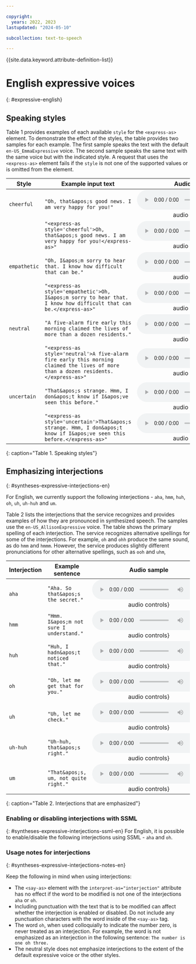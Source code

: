 ```yaml
---

copyright:
  years: 2022, 2023
lastupdated: "2024-05-10"

subcollection: text-to-speech

---
```


{{site.data.keyword.attribute-definition-list}}

# English expressive voices
{: #expressive-english}

## Speaking styles
Table 1 provides examples of each available `style` for the `<express-as>` element. To demonstrate the effect of the styles, the table provides two samples for each example. The first sample speaks the text with the default `en-US_EmmaExpressive` voice. The second sample speaks the same text with the same voice but with the indicated style. A request that uses the `<express-as>` element fails if the `style` is not one of the supported values or is omitted from the element.

| Style | Example input text | Audio sample |
|-------|--------------------|:------------:|
| `cheerful` | `"Oh, that&apos;s good news. I am very happy for you!"` | ![Speaking style: default cheerful](https://watson-developer-cloud.github.io/doc-tutorial-downloads/text-to-speech/samples-styles/emma-cheerful-default.wav){: audio controls} |
| | `"<express-as style='cheerful'>Oh, that&apos;s good news. I am very happy for you!</express-as>"` | ![Speaking style: cheerful](https://watson-developer-cloud.github.io/doc-tutorial-downloads/text-to-speech/samples-styles/emma-cheerful.wav){: audio controls} |
| `empathetic` | `"Oh, I&apos;m sorry to hear that. I know how difficult that can be."` | ![Speaking style: default empathetic](https://watson-developer-cloud.github.io/doc-tutorial-downloads/text-to-speech/samples-styles/emma-empathetic-default.wav){: audio controls} |
|  | `"<express-as style='empathetic'>Oh, I&apos;m sorry to hear that. I know how difficult that can be.</express-as>"` | ![Speaking style: empathetic](https://watson-developer-cloud.github.io/doc-tutorial-downloads/text-to-speech/samples-styles/emma-empathetic.wav){: audio controls} |
| `neutral` | `"A five-alarm fire early this morning claimed the lives of more than a dozen residents."` | ![Speaking style: default neutral](https://watson-developer-cloud.github.io/doc-tutorial-downloads/text-to-speech/samples-styles/emma-neutral-default.wav){: audio controls} |
|  | `"<express-as style='neutral'>A five-alarm fire early this morning claimed the lives of more than a dozen residents.</express-as>"` | ![Speaking style: neutral](https://watson-developer-cloud.github.io/doc-tutorial-downloads/text-to-speech/samples-styles/emma-neutral.wav){: audio controls} |
| `uncertain` | `"That&apos;s strange. Hmm, I don&apos;t know if I&apos;ve seen this before."` | ![Speaking style: default uncertain](https://watson-developer-cloud.github.io/doc-tutorial-downloads/text-to-speech/samples-styles/emma-uncertain-default.wav){: audio controls} |
|  | `"<express-as style='uncertain'>That&apos;s strange. Hmm, I don&apos;t know if I&apos;ve seen this before.</express-as>"` | ![Speaking style: uncertain](https://watson-developer-cloud.github.io/doc-tutorial-downloads/text-to-speech/samples-styles/emma-uncertain.wav){: audio controls} |
{: caption="Table 1. Speaking styles"}

## Emphasizing interjections
{: #syntheses-expressive-interjections-en}

For English, we currently support the following interjections - `aha`, `hmm`, `huh`, `oh`, `uh`, `uh-huh` and `um`.

Table 2 lists the interjections that the service recognizes and provides examples of how they are pronounced in synthesized speech. The samples use the `en-US_AllisonExpressive` voice. The table shows the primary spelling of each interjection. The service recognizes alternative spellings for some of the interjections. For example, `oh` and `ohh` produce the same sound, as do `hmm` and `hmmm`. However, the service produces slightly different pronunciations for other alternative spellings, such as `ooh` and `uhm`,

| Interjection | Example sentence | Audio sample |
|--------------|------------------|:------------:|
| `aha` | `"Aha. So that&apos;s the secret."` | ![Interjection: Aha](https://watson-developer-cloud.github.io/doc-tutorial-downloads/text-to-speech/samples-interjections/allison-interjection-aha.wav){: audio controls} |
| `hmm` | `"Hmm. I&apos;m not sure I understand."` | ![Interjection: Hmm](https://watson-developer-cloud.github.io/doc-tutorial-downloads/text-to-speech/samples-interjections/allison-interjection-hmm.wav){: audio controls} |
| `huh` | `"Huh, I hadn&apos;t noticed that."` | ![Interjection: Huh](https://watson-developer-cloud.github.io/doc-tutorial-downloads/text-to-speech/samples-interjections/allison-interjection-huh.wav){: audio controls} |
| `oh` | `"Oh, let me get that for you."` | ![Interjection: Oh](https://watson-developer-cloud.github.io/doc-tutorial-downloads/text-to-speech/samples-interjections/allison-interjection-oh.wav){: audio controls} |
| `uh` | `"Uh, let me check."` | ![Interjection: Uh](https://watson-developer-cloud.github.io/doc-tutorial-downloads/text-to-speech/samples-interjections/allison-interjection-uh.wav){: audio controls} |
| `uh-huh` | `"Uh-huh, that&apos;s right."` | ![Interjection: Uh-huh](https://watson-developer-cloud.github.io/doc-tutorial-downloads/text-to-speech/samples-interjections/allison-interjection-uh-huh.wav){: audio controls} |
| `um` | `"That&apos;s, um, not quite right."` | ![Interjection: Um](https://watson-developer-cloud.github.io/doc-tutorial-downloads/text-to-speech/samples-interjections/allison-interjection-um.wav){: audio controls} |
{: caption="Table 2. Interjections that are emphasized"}

### Enabling or disabling interjections with SSML
{: #syntheses-expressive-interjections-ssml-en}
For English, it is possible to enable/disable the following interjections using SSML - `aha` and `oh`.

### Usage notes for interjections
{: #syntheses-expressive-interjections-notes-en}

Keep the following in mind when using interjections:

-   The `<say-as>` element with the `interpret-as="interjection"` attribute has no effect if the word to be modified is not one of the interjections `aha` or `oh`.
-   Including punctuation with the text that is to be modified can affect whether the interjection is enabled or disabled. Do not include any punctuation characters with the word inside of the `<say-as>` tag.
-   The word `oh`, when used colloquially to indicate the number zero, is never treated as an interjection. For example, the word is not emphasized as an interjection in the following sentence: `The number is one oh three.`
-   The neutral style does not emphasize interjections to the extent of the default expressive voice or the other styles.